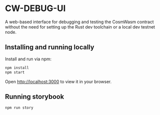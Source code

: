 # CW-DEBUG-UI

A web-based interface for debugging and testing the CosmWasm contract
without the need for setting up the Rust dev toolchain or a local dev testnet node.

## Installing and running locally

Install and run via npm:

```sh
npm install
npm start
```

Open [http://localhost:3000](http://localhost:3000) to view it in your browser.

## Running storybook

```sh
npm run story
```
